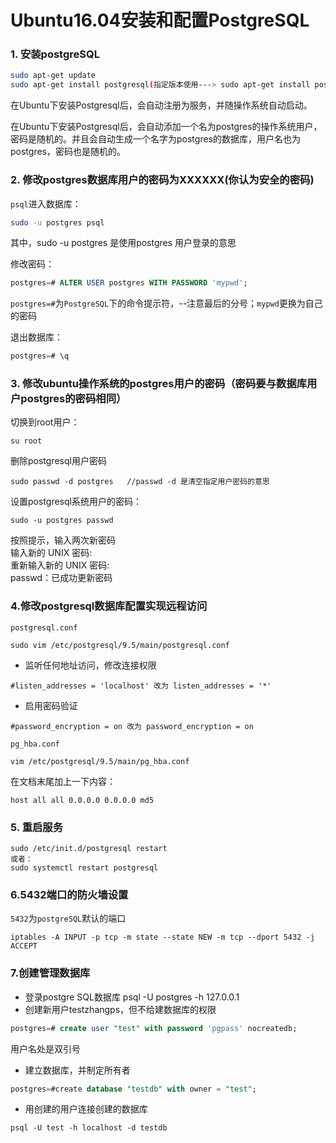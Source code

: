 # Ubuntu16.04安装和配置PostgreSQL

### 1. 安装postgreSQL
```bash
sudo apt-get update
sudo apt-get install postgresql(指定版本使用---> sudo apt-get install postgresql-9.5)
```
在Ubuntu下安装Postgresql后，会自动注册为服务，并随操作系统自动启动。

在Ubuntu下安装Postgresql后，会自动添加一个名为postgres的操作系统用户，密码是随机的。并且会自动生成一个名字为postgres的数据库，用户名也为postgres，密码也是随机的。

### 2. 修改postgres数据库用户的密码为XXXXXX(你认为安全的密码)
`psql`进入数据库：
```bash
sudo -u postgres psql
```
其中，sudo -u postgres 是使用postgres 用户登录的意思

修改密码：
```sql
postgres=# ALTER USER postgres WITH PASSWORD 'mypwd'; 
```
`postgres=#`为`PostgreSQL`下的命令提示符，--注意最后的分号；`mypwd`更换为自己的密码

退出数据库：
```sql
postgres=# \q
```

### 3. 修改ubuntu操作系统的postgres用户的密码（密码要与数据库用户postgres的密码相同）
切换到root用户：
```
su root
```
删除postgresql用户密码
```
sudo passwd -d postgres   //passwd -d 是清空指定用户密码的意思
```
设置postgresql系统用户的密码：
```
sudo -u postgres passwd
```
按照提示，输入两次新密码\
输入新的 UNIX 密码:\
重新输入新的 UNIX 密码:\
passwd：已成功更新密码

### 4.修改postgresql数据库配置实现远程访问
`postgresql.conf `
```
sudo vim /etc/postgresql/9.5/main/postgresql.conf 
```
* 监听任何地址访问，修改连接权限
```
#listen_addresses = 'localhost' 改为 listen_addresses = '*'
```
* 启用密码验证
```
#password_encryption = on 改为 password_encryption = on
```
`pg_hba.conf`
```
vim /etc/postgresql/9.5/main/pg_hba.conf
```
在文档末尾加上一下内容：
```
host all all 0.0.0.0 0.0.0.0 md5
```

### 5. 重启服务
```
sudo /etc/init.d/postgresql restart
或者：
sudo systemctl restart postgresql
```

### 6.5432端口的防火墙设置
`5432`为`postgreSQL`默认的端口
```
iptables -A INPUT -p tcp -m state --state NEW -m tcp --dport 5432 -j ACCEPT
```

### 7.创建管理数据库
* 登录postgre SQL数据库
psql -U postgres -h 127.0.0.1
* 创建新用户testzhangps，但不给建数据库的权限
```sql
postgres=# create user "test" with password 'pgpass' nocreatedb;
```
用户名处是双引号
* 建立数据库，并制定所有者
```sql
postgres=#create database "testdb" with owner = "test";
```
* 用创建的用户连接创建的数据库
``` 
psql -U test -h localhost -d testdb
```






